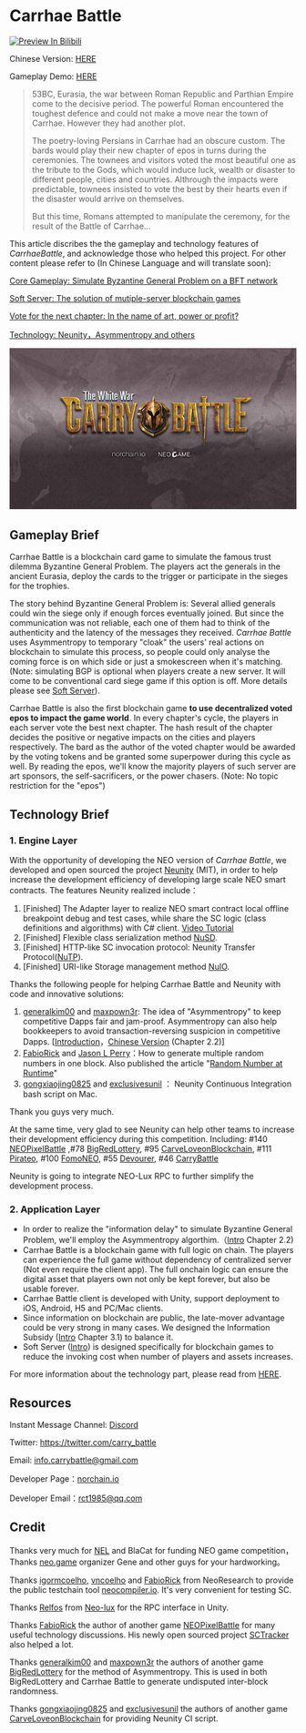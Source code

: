 # Carrhae Battle


 

[![Preview In Bilibili](http://www.imageurl.ir/images/94223527848154454953.png)](https://www.bilibili.com/video/av29822452/)


Chinese Version: [HERE](https://github.com/norchain/NEOCarryBattle/blob/master/README_CN.md)

Gameplay Demo: [HERE](http://www.norchain.io/neounity) 



> 53BC, Eurasia, the war between Roman Republic and Parthian Empire come to the decisive period.  The powerful Roman encountered the toughest defence and could not make a move near the town of Carrhae. However they had another plot. 
>
> The poetry-loving Persians in Carrhae had an obscure custom. The bards would play their new chapter of epos in turns during the ceremonies. The townees and visitors voted the most beautiful one as the tribute to the Gods, which would induce luck, wealth or disaster to different people, cities and countries. Althrough the impacts were predictable, townees insisted to vote the best by their hearts even if the disaster would arrive on themselves.
>
> But this time, Romans attempted to manipulate the ceremony, for the result of the Battle of Carrhae...



This article discribes the the gameplay and technology features of *CarrhaeBattle*, and acknowledge those who helped this project. For other content please refer to (In Chinese Language and will translate soon):

 [Core Gameplay: Simulate Byzantine General Problem on a BFT network](https://github.com/norchain/NEOCarryBattle/blob/master/%E5%8D%A1%E8%8E%B1%E6%88%98%E7%BA%AA-%E6%A0%B8%E5%BF%83%E7%8E%A9%E6%B3%95.md)

[Soft Server: The solution of mutiple-server blockchain games ](https://github.com/norchain/NEOCarryBattle/blob/master/%E5%8D%A1%E8%8E%B1%E6%88%98%E7%BA%AA-%E5%88%86%E6%9C%8D.md)

[Vote for the next chapter:  In the name of art, power or profit?](https://github.com/norchain/NEOCarryBattle/blob/master/%E5%8D%A1%E8%8E%B1%E6%88%98%E7%BA%AA-%E5%B0%8F%E8%AF%B4.md)

[Technology: Neunity，Asymmentropy and others](https://github.com/norchain/NEOCarryBattle/blob/master/%E5%8D%A1%E8%8E%B1%E6%88%98%E7%BA%AA-%E6%8A%80%E6%9C%AF.md)



![Logo](pics/Logo.jpg)

##  Gameplay Brief

Carrhae Battle is a blockchain card game to simulate the famous trust dilemma Byzantine General Problem. The players act the generals in the ancient Eurasia, deploy the cards to the trigger or participate in the sieges for the trophies.

The story behind Byzantine General Problem is: Several allied generals could win the siege only if enough forces eventually joined. But since the communication was not reliable, each one of them had to think of the authenticity and the latency of the messages they received. *Carrhae Battle* uses Asymmentropy to temporary "cloak" the users' real actions on blockchain to simulate this process, so people could only analyse the coming force is on which side or just a smokescreen when it's matching. (Note: simulating BGP is optional when players create a new server. It will come to be conventional card siege game if this option is off. More details please see [Soft Server](https://github.com/norchain/NEOCarryBattle/blob/master/%E5%8D%A1%E8%8E%B1%E6%88%98%E7%BA%AA-%E5%88%86%E6%9C%8D.md)).

Carrhae Battle is also the first blockchain game **to use decentralized voted epos to impact the game world**. In every chapter's cycle, the players in each server vote the best next chapter. The hash result of the chapter decides the positive or negative impacts on the cities and players respectively. The bard as the author of the voted chapter would be awarded by the voting tokens and be granted some superpower during this cycle as well. By reading the epos, we'll know the majority players of such server are art sponsors, the self-sacrificers, or the power chasers. (Note: No topic restriction for the "epos") 

 



## Technology Brief

### 1. Engine Layer

With the opportunity of developing the NEO version of *Carrhae Battle*, we developed and open sourced the project [Neunity](https://github.com/norchain/Neunity) (MIT), in order to help increase the development efficiency of developing large scale NEO smart contracts. The features Neunity realized include：

1. [Finished] The Adapter layer to realize NEO smart contract local offline breakpoint debug and test cases, while share the SC logic (class definitions and algorithms) with C# client. [Video Tutorial](https://youtu.be/vTkNzx403p8)
2. [Finished] Flexible class serialization method [NuSD](https://github.com/norchain/Neunity/blob/master/NeunityBytesSeralization.md). 
3. [Finished] HTTP-like SC invocation protocol: Neunity Transfer Protocol([NuTP](https://github.com/norchain/Neunity/blob/master/Neunity/Neunity/Tools/NUTransferProtocol.cs)).
4. [Finished] URI-like Storage management method [NuIO](https://github.com/norchain/Neunity/blob/master/NeunityStorageManagement.md).

Thanks the following people for helping Carrhae Battle and Neunity with code and innovative solutions:

1. [generalkim00](https://github.com/generalkim00) and [maxpown3r](https://github.com/maxpown3r): The idea of "Asymmentropy" to keep competitive Dapps fair and jam-proof. Asymmentropy can also help bookkeepers to avoid transaction-reversing suspicion in competitive Dapps.  [[Introduction](https://github.com/generalkim00/neogame)，[Chinese Version](https://github.com/norchain/NEOCarryBattle/blob/master/%E5%8D%A1%E8%8E%B1%E6%88%98%E7%BA%AA-%E6%8A%80%E6%9C%AF.md) (Chapter 2.2)]
2. [FabioRick](https://github.com/FabioRick) and  [Jason L Perry](https://medium.com/@ambethia)：How to generate multiple random numbers in one block. Also published the article "[Random Number at Runtime](https://medium.com/@fabiohcardoso/random-number-at-runtime-neo-smartcontract-60c4e6cb0bb1)"
3. [gongxiaojing0825](https://github.com/gongxiaojing0825) and [exclusivesunil](https://github.com/exclusivesunil) ： Neunity Continuous Integration bash script on Mac.

Thank you guys very much.

At the same time, very glad to see Neunity can help other teams to increase their development efficiency during this competition. Including: #140 [NEOPixelBattle](https://github.com/NEOGaming/NEOGames/tree/master/NEOPixelBattle) ,\#78 [BigRedLottery](https://github.com/generalkim00/neogame), \#95 [CarveLoveonBlockchain](https://github.com/exclusivesunil/howmuchyaknowabotme), \#111 [Pirateo](https://github.com/leonhano/SeaExplorer), \#100 [FomoNEO](https://github.com/qw1985/FomoNEO), \#55 [Devourer](https://github.com/norchain/NEOGameDevourer), \#46 [CarryBattle](https://github.com/norchain/NEOCarryBattle) 

Neunity is going to integrate NEO-Lux RPC to further simplify the development process. 



### 2. Application Layer

* In order to realize the "information delay" to simulate Byzantine General Problem, we'll employ the  Asymmentropy algorthim.（[Intro](https://github.com/norchain/NEOCarryBattle/blob/master/%E5%8D%A1%E8%8E%B1%E6%88%98%E7%BA%AA-%E6%8A%80%E6%9C%AF.md) Chapter 2.2)
* Carrhae Battle is a blockchain game with full logic on chain. The players can experience the full game without dependency of centralized server (Not even require the client app). The full onchain logic can ensure the digital asset that players own not only be kept forever, but also be usable forever.
* Carrhae Battle client is developed with Unity, support deployment to iOS, Android, H5 and PC/Mac clients.
* Since information on blockchain are public, the late-mover advantage could be very strong in many cases. We designed the Information Subsidy ([Intro](https://github.com/norchain/NEOCarryBattle/blob/master/%E5%8D%A1%E8%8E%B1%E6%88%98%E7%BA%AA-%E6%8A%80%E6%9C%AF.md) Chapter 3.1) to balance it. 
* Soft Server ([Intro](https://github.com/norchain/NEOCarryBattle/blob/master/%E5%8D%A1%E8%8E%B1%E6%88%98%E7%BA%AA-%E5%88%86%E6%9C%8D.md)) is designed specifically for blockchain games to reduce the invoking cost when number of players and assets increases.



For more information about the technology part, please read from [HERE](https://github.com/norchain/NEOCarryBattle/blob/master/%E5%8D%A1%E8%8E%B1%E6%88%98%E7%BA%AA-%E6%8A%80%E6%9C%AF.md).

## Resources



Instant Message Channel: [Discord](<https://discord.gg/pKQyyrP> )

Twitter: https://twitter.com/carry_battle

Email: info.carrybattle@gmail.com

Developer Page：[norchain.io](norchain.io)

Developer Email：rct1985@qq.com



## Credit

Thanks very much for [NEL](https://github.com/NewEconoLab) and BlaCat for funding NEO game competition，Thanks [neo.game](neo.game) organizer Gene and other guys for your hardworking。

Thanks [igormcoelho](https://github.com/igormcoelho), [vncoelho](https://github.com/vncoelho) and [FabioRick](https://github.com/FabioRick) from NeoResearch to provide the public testchain tool [neocompiler.io](https://neocompiler.io/). It's very convenient for testing SC.

Thanks [Relfos](https://github.com/Relfos) from [Neo-lux](https://github.com/CityOfZion/neo-lux) for the RPC interface in Unity.

Thanks [FabioRick](https://github.com/FabioRick) the author of another game [NEOPixelBattle](https://github.com/NEOGaming/NEOGames/tree/master/NEOPixelBattle) for many useful technology discussions. His newly open sourced project [SCTracker](https://github.com/FabioRick/SCTracker) also helped a lot.

Thanks [generalkim00](https://github.com/generalkim00)  and [maxpown3r](https://github.com/maxpown3r)  the authors of another game [BigRedLottery](https://github.com/generalkim00/neogame) for the method of Asymmentropy. This is used in both BigRedLottery and Carrhae Battle to generate undisputed inter-block randomness.

Thanks [gongxiaojing0825](https://github.com/gongxiaojing0825) and [exclusivesunil](https://github.com/exclusivesunil) the authors of another game [CarveLoveonBlockchain](https://github.com/exclusivesunil/howmuchyaknowabotme) for providing Neunity CI script.



